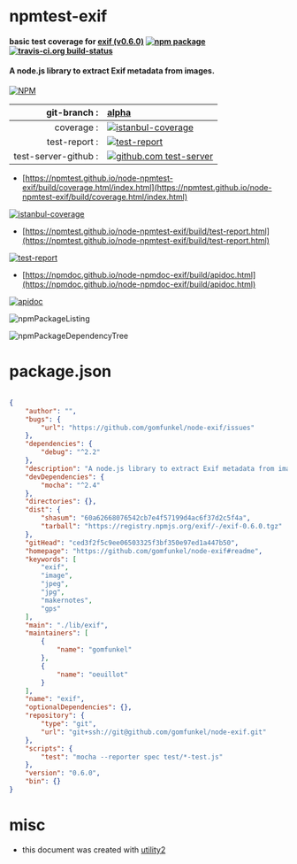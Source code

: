 # npmtest-exif

#### basic test coverage for  [exif (v0.6.0)](https://github.com/gomfunkel/node-exif#readme)  [![npm package](https://img.shields.io/npm/v/npmtest-exif.svg?style=flat-square)](https://www.npmjs.org/package/npmtest-exif) [![travis-ci.org build-status](https://api.travis-ci.org/npmtest/node-npmtest-exif.svg)](https://travis-ci.org/npmtest/node-npmtest-exif)

#### A node.js library to extract Exif metadata from images.

[![NPM](https://nodei.co/npm/exif.png?downloads=true&downloadRank=true&stars=true)](https://www.npmjs.com/package/exif)

| git-branch : | [alpha](https://github.com/npmtest/node-npmtest-exif/tree/alpha)|
|--:|:--|
| coverage : | [![istanbul-coverage](https://npmtest.github.io/node-npmtest-exif/build/coverage.badge.svg)](https://npmtest.github.io/node-npmtest-exif/build/coverage.html/index.html)|
| test-report : | [![test-report](https://npmtest.github.io/node-npmtest-exif/build/test-report.badge.svg)](https://npmtest.github.io/node-npmtest-exif/build/test-report.html)|
| test-server-github : | [![github.com test-server](https://npmtest.github.io/node-npmtest-exif/GitHub-Mark-32px.png)](https://npmtest.github.io/node-npmtest-exif/build/app/index.html) | | build-artifacts : | [![build-artifacts](https://npmtest.github.io/node-npmtest-exif/glyphicons_144_folder_open.png)](https://github.com/npmtest/node-npmtest-exif/tree/gh-pages/build)|

- [https://npmtest.github.io/node-npmtest-exif/build/coverage.html/index.html](https://npmtest.github.io/node-npmtest-exif/build/coverage.html/index.html)

[![istanbul-coverage](https://npmtest.github.io/node-npmtest-exif/build/screenCapture.buildCi.browser.%252Ftmp%252Fbuild%252Fcoverage.lib.html.png)](https://npmtest.github.io/node-npmtest-exif/build/coverage.html/index.html)

- [https://npmtest.github.io/node-npmtest-exif/build/test-report.html](https://npmtest.github.io/node-npmtest-exif/build/test-report.html)

[![test-report](https://npmtest.github.io/node-npmtest-exif/build/screenCapture.buildCi.browser.%252Ftmp%252Fbuild%252Ftest-report.html.png)](https://npmtest.github.io/node-npmtest-exif/build/test-report.html)

- [https://npmdoc.github.io/node-npmdoc-exif/build/apidoc.html](https://npmdoc.github.io/node-npmdoc-exif/build/apidoc.html)

[![apidoc](https://npmdoc.github.io/node-npmdoc-exif/build/screenCapture.buildCi.browser.%252Ftmp%252Fbuild%252Fapidoc.html.png)](https://npmdoc.github.io/node-npmdoc-exif/build/apidoc.html)

![npmPackageListing](https://npmtest.github.io/node-npmtest-exif/build/screenCapture.npmPackageListing.svg)

![npmPackageDependencyTree](https://npmtest.github.io/node-npmtest-exif/build/screenCapture.npmPackageDependencyTree.svg)



# package.json

```json

{
    "author": "",
    "bugs": {
        "url": "https://github.com/gomfunkel/node-exif/issues"
    },
    "dependencies": {
        "debug": "^2.2"
    },
    "description": "A node.js library to extract Exif metadata from images.",
    "devDependencies": {
        "mocha": "^2.4"
    },
    "directories": {},
    "dist": {
        "shasum": "60a62668076542cb7e4f57199d4ac6f37d2c5f4a",
        "tarball": "https://registry.npmjs.org/exif/-/exif-0.6.0.tgz"
    },
    "gitHead": "ced3f2f5c9ee06503325f3bf350e97ed1a447b50",
    "homepage": "https://github.com/gomfunkel/node-exif#readme",
    "keywords": [
        "exif",
        "image",
        "jpeg",
        "jpg",
        "makernotes",
        "gps"
    ],
    "main": "./lib/exif",
    "maintainers": [
        {
            "name": "gomfunkel"
        },
        {
            "name": "oeuillot"
        }
    ],
    "name": "exif",
    "optionalDependencies": {},
    "repository": {
        "type": "git",
        "url": "git+ssh://git@github.com/gomfunkel/node-exif.git"
    },
    "scripts": {
        "test": "mocha --reporter spec test/*-test.js"
    },
    "version": "0.6.0",
    "bin": {}
}
```



# misc
- this document was created with [utility2](https://github.com/kaizhu256/node-utility2)
